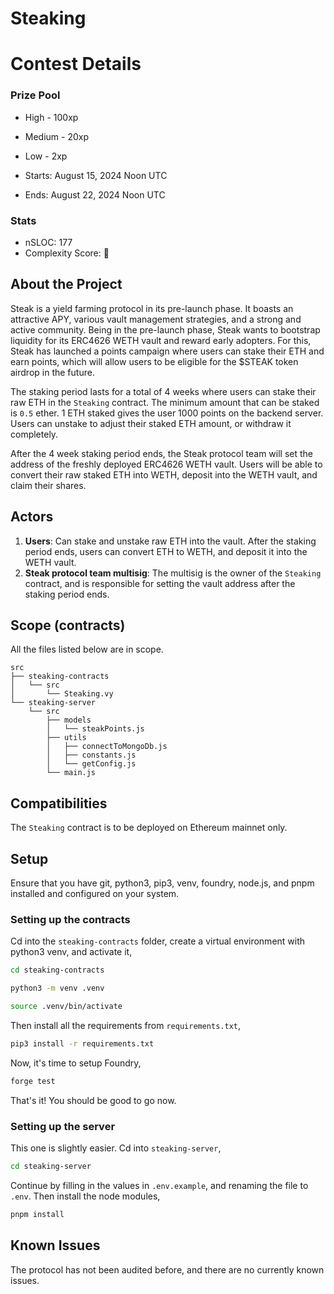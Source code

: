 # Steaking

# Contest Details

### Prize Pool

- High - 100xp
- Medium - 20xp
- Low - 2xp

- Starts: August 15, 2024 Noon UTC
- Ends: August 22, 2024 Noon UTC

### Stats

- nSLOC: 177
- Complexity Score: 🤷

[//]: # (contest-details-open)

## About the Project

Steak is a yield farming protocol in its pre-launch phase. It boasts an attractive APY, various vault management strategies, and a strong and active community. Being in the pre-launch phase, Steak wants to bootstrap liquidity for its ERC4626 WETH vault and reward early adopters. For this, Steak has launched a points campaign where users can stake their ETH and earn points, which will allow users to be eligible for the $STEAK token airdrop in the future.

The staking period lasts for a total of 4 weeks where users can stake their raw ETH in the `Steaking` contract. The minimum amount that can be staked is `0.5` ether. 1 ETH staked gives the user 1000 points on the backend server. Users can unstake to adjust their staked ETH amount, or withdraw it completely.

After the 4 week staking period ends, the Steak protocol team will set the address of the freshly deployed ERC4626 WETH vault. Users will be able to convert their raw staked ETH into WETH, deposit into the WETH vault, and claim their shares.

## Actors

1. **Users**: Can stake and unstake raw ETH into the vault. After the staking period ends, users can convert ETH to WETH, and deposit it into the WETH vault.
2. **Steak protocol team multisig**: The multisig is the owner of the `Steaking` contract, and is responsible for setting the vault address after the staking period ends.

[//]: # (contest-details-close)

[//]: # (scope-open)

## Scope (contracts)

All the files listed below are in scope.

```
src
├── steaking-contracts
│   └── src
│       └── Steaking.vy
└── steaking-server
    └── src
        ├── models
        │   └── steakPoints.js
        ├── utils
        │   ├── connectToMongoDb.js
        │   ├── constants.js
        │   └── getConfig.js
        └── main.js
```

## Compatibilities

The `Steaking` contract is to be deployed on Ethereum mainnet only.

[//]: # (scope-close)

[//]: # (getting-started-open)

## Setup

Ensure that you have git, python3, pip3, venv, foundry, node.js, and pnpm installed and configured on your system.

### Setting up the contracts

Cd into the `steaking-contracts` folder, create a virtual environment with python3 venv, and activate it,

```bash
cd steaking-contracts

python3 -m venv .venv

source .venv/bin/activate
```

Then install all the requirements from `requirements.txt`,

```bash
pip3 install -r requirements.txt
```

Now, it's time to setup Foundry,

```bash
forge test
```

That's it! You should be good to go now.

### Setting up the server

This one is slightly easier. Cd into `steaking-server`,

```bash
cd steaking-server
```

Continue by filling in the values in `.env.example`, and renaming the file to `.env`. Then install the node modules,

```bash
pnpm install
```

[//]: # (getting-started-close)

[//]: # (known-issues-open)

## Known Issues

The protocol has not been audited before, and there are no currently known issues.

[//]: # (known-issues-close)

